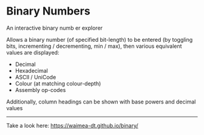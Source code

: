 # Binary Numbers

An interactive binary numb er explorer

Allows a binary number (of specified bit-length) to be entered (by toggling bits, incrementing / decrementing, min / max), then various equivalent values are displayed:

- Decimal
- Hexadecimal
- ASCII / UniCode
- Colour (at matching colour-depth)
- Assembly op-codes

Additionally, column headings can be shown with base powers and decimal values

---

Take a look here: https://waimea-dt.github.io/binary/
